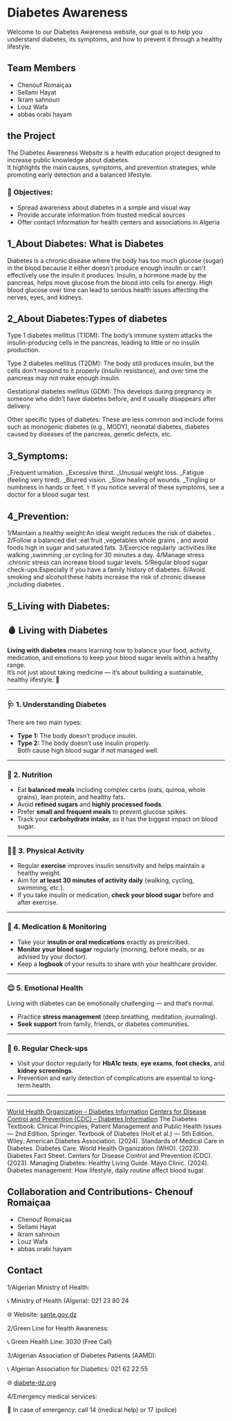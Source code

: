 # Diabetes Awareness
Welcome to our Diabetes Awareness website, our goal is to help you understand diabetes, its symptoms, and how to prevent it through a healthy lifestyle.

## Team Members
- Chenouf Romaiçaa 
- Sellami Hayat 
-  Ikram sahnoun 
- Louz Wafa
- abbas orabi hayam 

## the Project
 The Diabetes Awareness Website is a health education project designed to increase public knowledge about diabetes.  
It highlights the main causes, symptoms, and prevention strategies, while promoting early detection and a balanced lifestyle.  

### 🎯 Objectives:
- Spread awareness about diabetes in a simple and visual way  
- Provide accurate information from trusted medical sources  
- Offer contact information for health centers and associations in Algeria  

## 1_About Diabetes: What is Diabetes
Diabetes is a chronic disease where the body has too much glucose (sugar) in the blood because it either doesn't produce enough insulin or can't effectively use the insulin it produces. Insulin, a hormone made by the pancreas, helps move glucose from the blood into cells for energy. High blood glucose over time can lead to serious health issues affecting the nerves, eyes, and kidneys. 

   
## 2_About Diabetes:Types of diabetes
Type 1 diabetes mellitus (T1DM): The body’s immune system attacks the insulin-producing cells in the pancreas, leading to little or no insulin production. 

Type 2 diabetes mellitus (T2DM): The body still produces insulin, but the cells don’t respond to it properly (insulin resistance), and over time the pancreas may not make enough insulin. 

Gestational diabetes mellitus (GDM): This develops during pregnancy in someone who didn’t have diabetes before, and it usually disappears after delivery. 

Other specific types of diabetes: These are less common and include forms such as monogenic diabetes (e.g., MODY), neonatal diabetes, diabetes caused by diseases of the pancreas, genetic defects, etc. 


## 3_Symptoms:
_Frequent urination.
_Excessive thirst.
_Unusual weight loss.
_Fatigue (feeling very tired).
_Blurred vision.
_Slow healing of wounds.
_Tingling or numbness in hands or feet.
⚕️ If you notice several of these symptoms, see a doctor for a blood sugar test.



## 4_Prevention:
1/Maintain a healthy weight:An ideal weight reduces the risk of diabetes .
2/Follow a balanced diet :eat fruit ,vegetables whole grains , and avoid foods high in sugar and saturated fats.
3/Exercice regularly :activities like walking ,swimming ,or cycling for 30 minutes a day.
4/Manage stress :chronic stress can increase blood sugar levels.
5/Regular blood sugar check-ups:Especially if you have a family history of diabetes.
6/Avoid smoking and alcohol:these habits increase the risk of chronic disease ,including diabetes .
## 5_Living with Diabetes:
## 🩸 Living with Diabetes

**Living with diabetes** means learning how to balance your food, activity, medication, and emotions to keep your blood sugar levels within a healthy range.  
It’s not just about taking medicine — it’s about building a sustainable, healthy lifestyle. 💪  

---

### 🩺 1. Understanding Diabetes
There are two main types:
- **Type 1:** The body doesn’t produce insulin.  
- **Type 2:** The body doesn’t use insulin properly.  
Both cause high blood sugar if not managed well.  

---

### 🥗 2. Nutrition
- Eat **balanced meals** including complex carbs (oats, quinoa, whole grains), lean protein, and healthy fats.  
- Avoid **refined sugars** and **highly processed foods**.  
- Prefer **small and frequent meals** to prevent glucose spikes.  
- Track your **carbohydrate intake**, as it has the biggest impact on blood sugar.  

---

### 🏃‍♀️ 3. Physical Activity
- Regular **exercise** improves insulin sensitivity and helps maintain a healthy weight.  
- Aim for **at least 30 minutes of activity daily** (walking, cycling, swimming, etc.).  
- If you take insulin or medication, **check your blood sugar** before and after exercise.  

---

### 💊 4. Medication & Monitoring
- Take your **insulin or oral medications** exactly as prescribed.  
- **Monitor your blood sugar** regularly (morning, before meals, or as advised by your doctor).  
- Keep a **logbook** of your results to share with your healthcare provider.  

---

### 😌 5. Emotional Health
Living with diabetes can be emotionally challenging — and that’s normal.  
- Practice **stress management** (deep breathing, meditation, journaling).  
- **Seek support** from family, friends, or diabetes communities.  

---

### 👣 6. Regular Check-ups
- Visit your doctor regularly for **HbA1c tests**, **eye exams**, **foot checks**, and **kidney screenings**.  
- Prevention and early detection of complications are essential to long-term health.  

---



---


[World Health Organization – Diabetes Information](https://www.who.int/health-topics/diabetes)
[Centers for Disease Control and Prevention (CDC) – Diabetes Information](https://www.cdc.gov/diabetes/index.html)
The Diabetes Textbook: Clinical Principles, Patient Management and Public Health Issues — 2nd Edition، Springer. 
Textbook of Diabetes (Holt et al.) — 5th Edition، Wiley. 
American Diabetes Association. (2024). Standards of Medical Care in Diabetes. Diabetes Care.
World Health Organization (WHO). (2023). Diabetes Fact Sheet.
Centers for Disease Control and Prevention (CDC). (2023). Managing Diabetes: Healthy Living Guide.
Mayo Clinic. (2024). Diabetes management: How lifestyle, daily routine affect blood sugar.


 

## Collaboration and Contributions- Chenouf Romaiçaa 
- Chenouf Romaiçaa 
- Sellami Hayat 
-  Ikram sahnoun 
- Louz Wafa
- abbas orabi hayam 

## Contact
1/Algerian Ministry of Health:
<p>📞 Ministry of Health (Algeria): 021 23 80 24</p>
<p>🌐 Website: <a href="https://sante.gov.dz" target="_blank">sante.gov.dz</a></p>
2/Green Line for Health Awareness:
<p>📞 Green Health Line: 3030 (Free Call)</p>
3/Algerian Association of Diabetes Patients (AAMD):
<p>📞 Algerian Association for Diabetics: 021 62 22 55</p>
<p>🌐 <a href="http://www.diabete-dz.org/" target="_blank">diabete-dz.org</a></p>
4/Emergency medical services:
<p>🚨 In case of emergency: call 14 (medical help) or 17 (police)</p>


